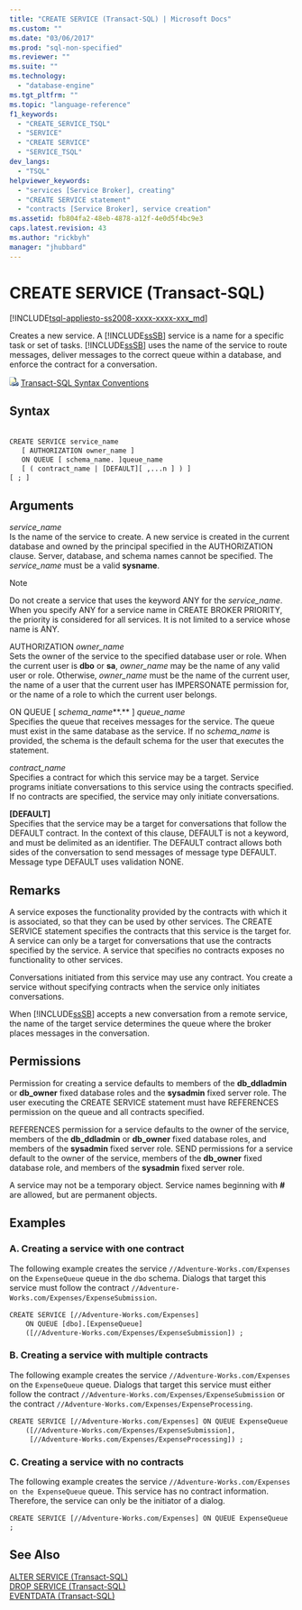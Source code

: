 ```yaml
---
title: "CREATE SERVICE (Transact-SQL) | Microsoft Docs"
ms.custom: ""
ms.date: "03/06/2017"
ms.prod: "sql-non-specified"
ms.reviewer: ""
ms.suite: ""
ms.technology: 
  - "database-engine"
ms.tgt_pltfrm: ""
ms.topic: "language-reference"
f1_keywords: 
  - "CREATE_SERVICE_TSQL"
  - "SERVICE"
  - "CREATE SERVICE"
  - "SERVICE_TSQL"
dev_langs: 
  - "TSQL"
helpviewer_keywords: 
  - "services [Service Broker], creating"
  - "CREATE SERVICE statement"
  - "contracts [Service Broker], service creation"
ms.assetid: fb804fa2-48eb-4878-a12f-4e0d5f4bc9e3
caps.latest.revision: 43
ms.author: "rickbyh"
manager: "jhubbard"
---
```

# CREATE SERVICE (Transact-SQL)
[!INCLUDE[tsql-appliesto-ss2008-xxxx-xxxx-xxx_md](../../database-engine/configure/windows/includes/tsql-appliesto-ss2008-xxxx-xxxx-xxx-md.md)]

  Creates a new service. A [!INCLUDE[ssSB](../../database-engine/configure/windows/includes/sssb-md.md)] service is a name for a specific task or set of tasks. [!INCLUDE[ssSB](../../database-engine/configure/windows/includes/sssb-md.md)] uses the name of the service to route messages, deliver messages to the correct queue within a database, and enforce the contract for a conversation.  
  
 ![Topic link icon](../../database-engine/configure/windows/media/topic-link.gif "Topic link icon") [Transact-SQL Syntax Conventions](../Topic/Transact-SQL%20Syntax%20Conventions%20\(Transact-SQL\).md)  
  
## Syntax  
  
```  
  
CREATE SERVICE service_name  
   [ AUTHORIZATION owner_name ]  
   ON QUEUE [ schema_name. ]queue_name  
   [ ( contract_name | [DEFAULT][ ,...n ] ) ]  
[ ; ]  
```  
  
## Arguments  
 *service_name*  
 Is the name of the service to create. A new service is created in the current database and owned by the principal specified in the AUTHORIZATION clause. Server, database, and schema names cannot be specified. The *service_name* must be a valid **sysname**.  
  
> [!NOTE]  
>  Do not create a service that uses the keyword ANY for the *service_name*. When you specify ANY for a service name in CREATE BROKER PRIORITY, the priority is considered for all services. It is not limited to a service whose name is ANY.  
  
 AUTHORIZATION *owner_name*  
 Sets the owner of the service to the specified database user or role. When the current user is **dbo** or **sa**, *owner_name* may be the name of any valid user or role. Otherwise, *owner_name* must be the name of the current user, the name of a user that the current user has IMPERSONATE permission for, or the name of a role to which the current user belongs.  
  
 ON QUEUE [ *schema_name***.** ] *queue_name*  
 Specifies the queue that receives messages for the service. The queue must exist in the same database as the service. If no *schema_name* is provided, the schema is the default schema for the user that executes the statement.  
  
 *contract_name*  
 Specifies a contract for which this service may be a target. Service programs initiate conversations to this service using the contracts specified. If no contracts are specified, the service may only initiate conversations.  
  
 **[**DEFAULT**]**  
 Specifies that the service may be a target for conversations that follow the DEFAULT contract. In the context of this clause, DEFAULT is not a keyword, and must be delimited as an identifier. The DEFAULT contract allows both sides of the conversation to send messages of message type DEFAULT. Message type DEFAULT uses validation NONE.  
  
## Remarks  
 A service exposes the functionality provided by the contracts with which it is associated, so that they can be used by other services. The CREATE SERVICE statement specifies the contracts that this service is the target for. A service can only be a target for conversations that use the contracts specified by the service. A service that specifies no contracts exposes no functionality to other services.  
  
 Conversations initiated from this service may use any contract. You create a service without specifying contracts when the service only initiates conversations.  
  
 When [!INCLUDE[ssSB](../../database-engine/configure/windows/includes/sssb-md.md)] accepts a new conversation from a remote service, the name of the target service determines the queue where the broker places messages in the conversation.  
  
## Permissions  
 Permission for creating a service defaults to members of the **db_ddladmin** or **db_owner** fixed database roles and the **sysadmin** fixed server role. The user executing the CREATE SERVICE statement must have REFERENCES permission on the queue and all contracts specified.  
  
 REFERENCES permission for a service defaults to the owner of the service, members of the **db_ddladmin** or **db_owner** fixed database roles, and members of the **sysadmin** fixed server role. SEND permissions for a service default to the owner of the service, members of the **db_owner** fixed database role, and members of the **sysadmin** fixed server role.  
  
 A service may not be a temporary object. Service names beginning with **#** are allowed, but are permanent objects.  
  
## Examples  
  
### A. Creating a service with one contract  
 The following example creates the service `//Adventure-Works.com/Expenses` on the `ExpenseQueue` queue in the `dbo` schema. Dialogs that target this service must follow the contract `//Adventure-Works.com/Expenses/ExpenseSubmission`.  
  
```  
CREATE SERVICE [//Adventure-Works.com/Expenses]  
    ON QUEUE [dbo].[ExpenseQueue]  
    ([//Adventure-Works.com/Expenses/ExpenseSubmission]) ;  
```  
  
### B. Creating a service with multiple contracts  
 The following example creates the service `//Adventure-Works.com/Expenses` on the `ExpenseQueue` queue. Dialogs that target this service must either follow the contract `//Adventure-Works.com/Expenses/ExpenseSubmission` or the contract `//Adventure-Works.com/Expenses/ExpenseProcessing`.  
  
```  
CREATE SERVICE [//Adventure-Works.com/Expenses] ON QUEUE ExpenseQueue  
    ([//Adventure-Works.com/Expenses/ExpenseSubmission],  
     [//Adventure-Works.com/Expenses/ExpenseProcessing]) ;  
```  
  
### C. Creating a service with no contracts  
 The following example creates the service `//Adventure-Works.com/Expenses on the ExpenseQueue` queue. This service has no contract information. Therefore, the service can only be the initiator of a dialog.  
  
```  
CREATE SERVICE [//Adventure-Works.com/Expenses] ON QUEUE ExpenseQueue ;  
```  
  
## See Also  
 [ALTER SERVICE &#40;Transact-SQL&#41;](../../t-sql/statements/alter-service-transact-sql.md)   
 [DROP SERVICE &#40;Transact-SQL&#41;](../../t-sql/statements/drop-service-transact-sql.md)   
 [EVENTDATA &#40;Transact-SQL&#41;](../../t-sql/functions/eventdata-transact-sql.md)  
  
  